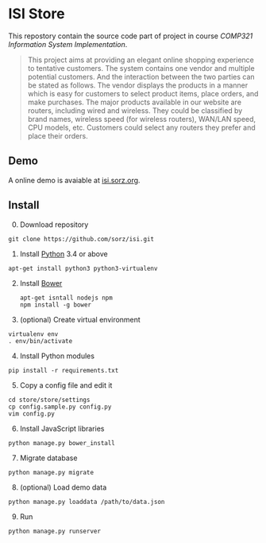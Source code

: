 # ISI Store
This repostory contain the source code part of project in course *COMP321 Information System Implementation*.

> This project aims at providing an elegant online shopping experience to tentative customers. 
> The system contains one vendor and multiple potential customers. And the interaction 
> between the two parties can be stated as follows. The vendor displays the products in a 
> manner which is easy for customers to select product items, place orders, and make 
> purchases. The major products available in our website are routers, including wired and 
> wireless. They could be classified by brand names, wireless speed (for wireless routers), 
> WAN/LAN speed, CPU models, etc. Customers could select any routers they prefer and 
> place their orders.

## Demo
A online demo is avaiable at [isi.sorz.org](https://isi.sorz.org/).

## Install

0. Download repository
  ```
  git clone https://github.com/sorz/isi.git
  ```

1. Install [Python](https://www.python.org/) 3.4 or above
  ```
  apt-get install python3 python3-virtualenv
  ```
  
2. Install [Bower](http://bower.io/)
   ```
   apt-get isntall nodejs npm
   npm install -g bower
   ```

3. (optional) Create virtual environment
  ```
  virtualenv env
  . env/bin/activate
  ```

4. Install Python modules
  ```
  pip install -r requirements.txt
  ```

5. Copy a config file and edit it
  ```
  cd store/store/settings
  cp config.sample.py config.py
  vim config.py
  ```

6. Install JavaScript libraries
  ```
  python manage.py bower_install
  ```

7. Migrate database
  ```
  python manage.py migrate
  ```

8. (optional) Load demo data
  ```
  python manage.py loaddata /path/to/data.json
  ```

9. Run
  ```
  python manage.py runserver
  ```

